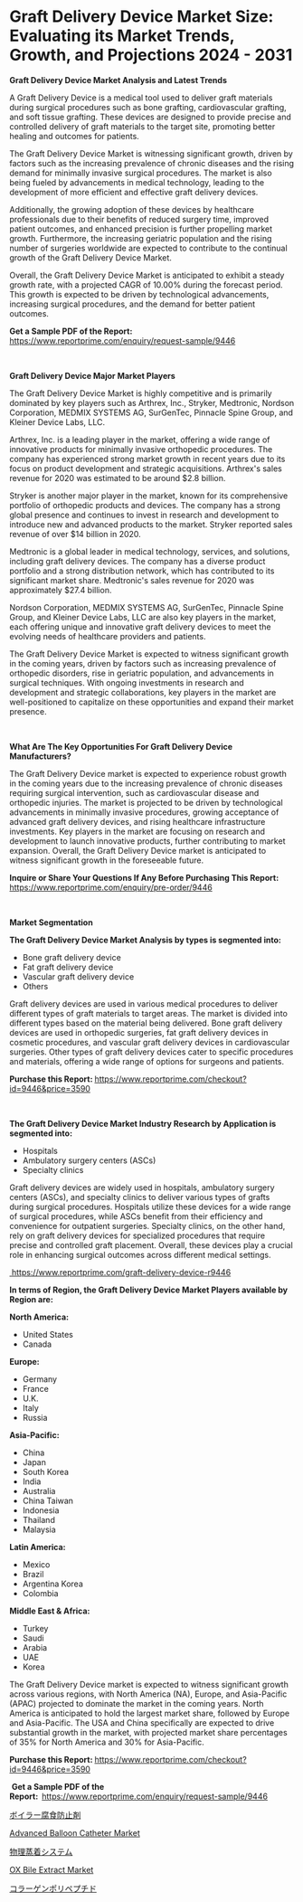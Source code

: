 <p><h1>Graft Delivery Device Market Size: Evaluating its Market Trends, Growth, and Projections 2024 - 2031</h1></p><p><strong>Graft Delivery Device Market Analysis and Latest Trends</strong></p>
<p><p>A Graft Delivery Device is a medical tool used to deliver graft materials during surgical procedures such as bone grafting, cardiovascular grafting, and soft tissue grafting. These devices are designed to provide precise and controlled delivery of graft materials to the target site, promoting better healing and outcomes for patients.</p><p>The Graft Delivery Device Market is witnessing significant growth, driven by factors such as the increasing prevalence of chronic diseases and the rising demand for minimally invasive surgical procedures. The market is also being fueled by advancements in medical technology, leading to the development of more efficient and effective graft delivery devices.</p><p>Additionally, the growing adoption of these devices by healthcare professionals due to their benefits of reduced surgery time, improved patient outcomes, and enhanced precision is further propelling market growth. Furthermore, the increasing geriatric population and the rising number of surgeries worldwide are expected to contribute to the continual growth of the Graft Delivery Device Market.</p><p>Overall, the Graft Delivery Device Market is anticipated to exhibit a steady growth rate, with a projected CAGR of 10.00% during the forecast period. This growth is expected to be driven by technological advancements, increasing surgical procedures, and the demand for better patient outcomes.</p></p>
<p><strong>Get a Sample PDF of the Report:&nbsp;</strong> <a href="https://www.reportprime.com/enquiry/request-sample/9446">https://www.reportprime.com/enquiry/request-sample/9446</a></p>
<p>&nbsp;</p>
<p><strong>Graft Delivery Device Major Market Players</strong></p>
<p><p>The Graft Delivery Device Market is highly competitive and is primarily dominated by key players such as Arthrex, Inc., Stryker, Medtronic, Nordson Corporation, MEDMIX SYSTEMS AG, SurGenTec, Pinnacle Spine Group, and Kleiner Device Labs, LLC.</p><p>Arthrex, Inc. is a leading player in the market, offering a wide range of innovative products for minimally invasive orthopedic procedures. The company has experienced strong market growth in recent years due to its focus on product development and strategic acquisitions. Arthrex's sales revenue for 2020 was estimated to be around $2.8 billion.</p><p>Stryker is another major player in the market, known for its comprehensive portfolio of orthopedic products and devices. The company has a strong global presence and continues to invest in research and development to introduce new and advanced products to the market. Stryker reported sales revenue of over $14 billion in 2020.</p><p>Medtronic is a global leader in medical technology, services, and solutions, including graft delivery devices. The company has a diverse product portfolio and a strong distribution network, which has contributed to its significant market share. Medtronic's sales revenue for 2020 was approximately $27.4 billion.</p><p>Nordson Corporation, MEDMIX SYSTEMS AG, SurGenTec, Pinnacle Spine Group, and Kleiner Device Labs, LLC are also key players in the market, each offering unique and innovative graft delivery devices to meet the evolving needs of healthcare providers and patients.</p><p>The Graft Delivery Device Market is expected to witness significant growth in the coming years, driven by factors such as increasing prevalence of orthopedic disorders, rise in geriatric population, and advancements in surgical techniques. With ongoing investments in research and development and strategic collaborations, key players in the market are well-positioned to capitalize on these opportunities and expand their market presence.</p></p>
<p>&nbsp;</p>
<p><strong>What Are The Key Opportunities For Graft Delivery Device Manufacturers?</strong></p>
<p><p>The Graft Delivery Device market is expected to experience robust growth in the coming years due to the increasing prevalence of chronic diseases requiring surgical intervention, such as cardiovascular disease and orthopedic injuries. The market is projected to be driven by technological advancements in minimally invasive procedures, growing acceptance of advanced graft delivery devices, and rising healthcare infrastructure investments. Key players in the market are focusing on research and development to launch innovative products, further contributing to market expansion. Overall, the Graft Delivery Device market is anticipated to witness significant growth in the foreseeable future.</p></p>
<p><strong>Inquire or Share Your Questions If Any Before Purchasing This Report:</strong> <a href="https://www.reportprime.com/enquiry/pre-order/9446">https://www.reportprime.com/enquiry/pre-order/9446</a></p>
<p>&nbsp;</p>
<p><strong>Market Segmentation</strong></p>
<p><strong>The Graft Delivery Device Market Analysis by types is segmented into:</strong></p>
<p><ul><li>Bone graft delivery device</li><li>Fat graft delivery device</li><li>Vascular graft delivery device</li><li>Others</li></ul></p>
<p><p>Graft delivery devices are used in various medical procedures to deliver different types of graft materials to target areas. The market is divided into different types based on the material being delivered. Bone graft delivery devices are used in orthopedic surgeries, fat graft delivery devices in cosmetic procedures, and vascular graft delivery devices in cardiovascular surgeries. Other types of graft delivery devices cater to specific procedures and materials, offering a wide range of options for surgeons and patients.</p></p>
<p><strong>Purchase this Report:&nbsp;</strong><a href="https://www.reportprime.com/checkout?id=9446&price=3590">https://www.reportprime.com/checkout?id=9446&price=3590</a></p>
<p>&nbsp;</p>
<p><strong>The Graft Delivery Device Market Industry Research by Application is segmented into:</strong></p>
<p><ul><li>Hospitals</li><li>Ambulatory surgery centers (ASCs)</li><li>Specialty clinics</li></ul></p>
<p><p>Graft delivery devices are widely used in hospitals, ambulatory surgery centers (ASCs), and specialty clinics to deliver various types of grafts during surgical procedures. Hospitals utilize these devices for a wide range of surgical procedures, while ASCs benefit from their efficiency and convenience for outpatient surgeries. Specialty clinics, on the other hand, rely on graft delivery devices for specialized procedures that require precise and controlled graft placement. Overall, these devices play a crucial role in enhancing surgical outcomes across different medical settings.</p></p>
<p><a href="https://www.reportprime.com/graft-delivery-device-r9446">&nbsp;https://www.reportprime.com/graft-delivery-device-r9446</a></p>
<p><strong>In terms of Region, the Graft Delivery Device Market Players available by Region are:</strong></p>
<p>
    <p> <strong> North America: </strong>
        <ul>
            <li>United States</li>
            <li>Canada</li>
        </ul>
        </p> 
    <p> <strong> Europe: </strong>
        <ul>
            <li>Germany</li>
            <li>France</li>
            <li>U.K.</li>
            <li>Italy</li>
            <li>Russia</li>
        </ul>
        </p> 
    <p> <strong> Asia-Pacific: </strong>
        <ul>
            <li>China</li>
            <li>Japan</li>
            <li>South Korea</li>
            <li>India</li>
            <li>Australia</li>
            <li>China Taiwan</li>
            <li>Indonesia</li>
            <li>Thailand</li>
            <li>Malaysia</li>
        </ul>
        </p> 
    <p> <strong> Latin America: </strong>
        <ul>
            <li>Mexico</li>
            <li>Brazil</li>
            <li>Argentina Korea</li>
            <li>Colombia</li>
        </ul>
        </p> 
    <p> <strong> Middle East & Africa: </strong>
        <ul>
            <li>Turkey</li>
            <li>Saudi</li>
            <li>Arabia</li>
            <li>UAE</li>
            <li>Korea</li>
        </ul>
    </p>
    </p>
<p><p>The Graft Delivery Device market is expected to witness significant growth across various regions, with North America (NA), Europe, and Asia-Pacific (APAC) projected to dominate the market in the coming years. North America is anticipated to hold the largest market share, followed by Europe and Asia-Pacific. The USA and China specifically are expected to drive substantial growth in the market, with projected market share percentages of 35% for North America and 30% for Asia-Pacific.</p></p>
<p><strong>Purchase this Report: </strong><a href="https://www.reportprime.com/checkout?id=9446&price=3590">https://www.reportprime.com/checkout?id=9446&price=3590</a></p>
<p>&nbsp;<strong>Get a Sample PDF of the Report:&nbsp;&nbsp;</strong><a href="https://www.reportprime.com/enquiry/request-sample/9446">https://www.reportprime.com/enquiry/request-sample/9446</a></p>
<p><strong></strong></p>
<p><p><a href="https://medium.com/@jefferyyan895/%E3%83%9C%E3%82%A4%E3%83%A9%E3%83%BC%E8%85%90%E9%A3%9F%E9%98%B2%E6%AD%A2%E5%89%A4%E3%81%AE%E5%B8%82%E5%A0%B4%E5%88%86%E6%9E%90-%E3%81%9D%E3%81%AEcagr-%E5%B8%82%E5%A0%B4%E3%82%BB%E3%82%B0%E3%83%A1%E3%83%B3%E3%83%86%E3%83%BC%E3%82%B7%E3%83%A7%E3%83%B3-%E3%81%8A%E3%82%88%E3%81%B3%E3%82%B0%E3%83%AD%E3%83%BC%E3%83%90%E3%83%AB%E7%94%A3%E6%A5%AD%E6%A6%82%E8%A6%81-20bc9d46ddbf">ボイラー腐食防止剤</a></p><p><a href="https://github.com/nicholepatriciadoylenwnrjr0/Market-Research-Report-List-2/blob/main/advanced-balloon-catheter-market.md">Advanced Balloon Catheter Market</a></p><p><a href="https://github.com/nemesis2824/Market-Research-Report-List-1/blob/main/749006923588.md">物理蒸着システム</a></p><p><a href="https://issuu.com/reportprime-2/docs/ox-bile-extract-market-size-2030.pptx">OX Bile Extract Market</a></p><p><a href="https://medium.com/@matteills7854/%E3%82%B3%E3%83%A9%E3%83%BC%E3%82%B2%E3%83%B3%E3%83%9D%E3%83%AA%E3%83%9A%E3%83%97%E3%83%81%E3%83%89%E5%B8%82%E5%A0%B4%E8%AA%BF%E6%9F%BB%E3%83%AC%E3%83%9D%E3%83%BC%E3%83%88-%E3%81%9D%E3%81%AE%E6%AD%B4%E5%8F%B2%E3%81%A82031%E5%B9%B4%E3%81%BE%E3%81%A7%E3%81%AE%E4%BA%88%E6%B8%AC-c3756f63ae93">コラーゲンポリペプチド</a></p></p>